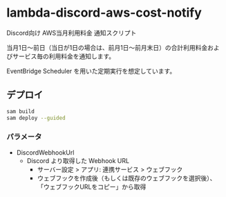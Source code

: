 # lambda-discord-aws-cost-notify

Discord向け AWS当月利用料金 通知スクリプト

当月1日～前日（当日が1日の場合は、前月1日～前月末日）の合計利用料金およびサービス毎の利用料金を通知します。

EventBridge Scheduler を用いた定期実行を想定しています。

## デプロイ

```bash
sam build
sam deploy --guided
```

### パラメータ

- DiscordWebhookUrl
  - Discord より取得した Webhook URL
    - サーバー設定 > アプリ: 連携サービス > ウェブフック
    - ウェブフックを作成後（もしくは既存のウェブフックを選択後）、「ウェブフックURLをコピー」から取得
